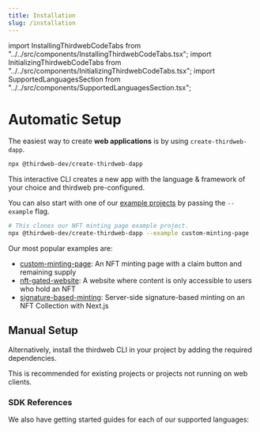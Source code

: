```yaml
---
title: Installation
slug: /installation
---
```


import InstallingThirdwebCodeTabs from "../../src/components/InstallingThirdwebCodeTabs.tsx";
import InitializingThirdwebCodeTabs from "../../src/components/InitializingThirdwebCodeTabs.tsx";
import SupportedLanguagesSection from "../../src/components/SupportedLanguagesSection.tsx";

# Automatic Setup

The easiest way to create **web applications** is by using `create-thirdweb-dapp`.

```bash
npx @thirdweb-dev/create-thirdweb-dapp
```

This interactive CLI creates a new app with the language & framework of your choice and thirdweb pre-configured.

You can also start with one of our [example projects](/examples) by passing the `--example` flag.

```bash
# This clones our NFT minting page example project.
npx @thirdweb-dev/create-thirdweb-dapp --example custom-minting-page
```

Our most popular examples are:

- [custom-minting-page](https://github.com/thirdweb-example/custom-minting-page): An NFT minting page with a claim button and remaining supply
- [nft-gated-website](https://github.com/thirdweb-example/nft-gated-website): A website where content is only accessible to users who hold an NFT
- [signature-based-minting](https://github.com/thirdweb-example/signature-based-minting): Server-side signature-based minting on an NFT Collection with Next.js

## Manual Setup

Alternatively, install the thirdweb CLI in your project by adding the required dependencies.

This is recommended for existing projects or projects not running on web clients.

<InstallingThirdwebCodeTabs />

### SDK References

We also have getting started guides for each of our supported languages:

<SupportedLanguagesSection />
